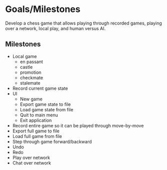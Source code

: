 # Goals/Milestones

Develop a chess game that allows playing through recorded games, playing over a network, local play, and human versus AI.

## Milestones

* Local game
  * en passant
  * castle
  * promotion
  * checkmate
  * stalemate
* Record current game state
* UI
  * New game
  * Export game state to file
  * Load game state from file
  * Quit to main menu 
  * Exit application
* Record entire game so it can be played through move-by-move
* Export full game to file
* Load full game from file
* Step through game forward/backward
* Undo 
* Redo
* Play over network 
* Chat over network

